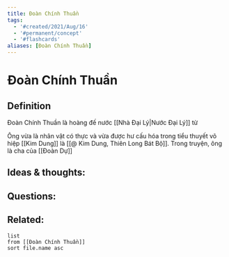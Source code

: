 ```yaml
---
title: Đoàn Chính Thuần
tags:
  - '#created/2021/Aug/16'
  - '#permanent/concept'
  - '#flashcards'
aliases: [Đoàn Chính Thuần]
---
```

# Đoàn Chính Thuần

## Definition
Đoàn Chính Thuần là hoàng đế nước [[Nhà Đại Lý|Nước Đại Lý]] từ 

Ông vừa là nhân vật có thực và vừa được hư cấu hóa trong tiểu thuyết võ hiệp [[Kim Dung]] là [[@ Kim Dung, Thiên Long Bát Bộ]]. Trong truyện, ông là cha của [[Đoàn Dự]]

## Ideas & thoughts:


## Questions:


## Related:
```dataview
list
from [[Đoàn Chính Thuần]]
sort file.name asc
```